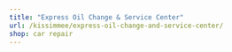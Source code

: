 ```yaml
---
title: "Express Oil Change & Service Center"
url: /kissimmee/express-oil-change-and-service-center/
shop: car repair
---
```

